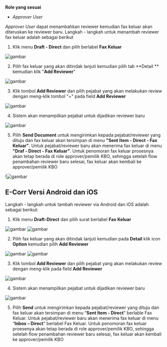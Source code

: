 **Role yang sesuai**

- *Approver User*

*Approver User* dapat menambahkan reviewer kemudian fax keluar akan diteruskan ke reviewer baru. Langkah - langkah untuk menambah reviewer fax keluar adalah sebagai berikut

1. Klik menu **Draft - Direct** dan pilih berlabel **Fax Keluar**

![gambar](FaxKeluar/FK_Web/FK14.png)

2. Pilih fax keluar yang akan ditindak lanjuti kemudian pilih tab **Detail ** kemudian klik "**Add Reviewer**"

![gambar](FaxKeluar/FK_Web/FK28.png)

3. Klik tombol **Add Reviewer** dan pilih pejabat yang akan melakukan review dengan meng-klik tombol "+" pada field **Add Reviewer**

![gambar](FaxKeluar/FK_Web/FK33.png)

4. Sistem akan menampilkan pejabat untuk dijadikan reviewer baru

![gambar](FaxKeluar/FK_Web/FK31.png)

5. Pilih **Send Document** untuk mengirimkan kepada pejabat/reviewer yang dituju dan fax keluar akan tersimpan di menu **"Sent Item - Direct - Fax Keluar"**. Untuk pejabat/reviewer baru akan menerima fax keluar di menu **"Draf - Direct - Fax Keluar"**. Untuk penomoran fax keluar prosesnya akan tetap berada di role approver/pemilik KBO, sehingga setelah flow penambahan reviewer baru selesai, fax keluar akan kembali ke approver/pemilik KBO

!![gambar](FaxKeluar/FK_Web/FK32.png)


## **E-Corr Versi Android dan iOS**

Langkah - langkah untuk tambah reviewer via Android dan iOS adalah sebagai berikut:

1. Klik menu **Draft-Direct** dan pilih surat berlabel **Fax Keluar**

![gambar](FaxKeluar/FK_Android/ReviewerFK/02A01.png) ![gambar](FaxKeluar/FK_Android/ReviewerFK/02A02.png)

2. Pilih fax keluar yang akan ditindak lanjuti kemudian pada **Detail** klik icon **Option** kemudian pilih **Add Reviewer**

![gambar](FaxKeluar/FK_Android/ReviewerFK/02A03.png) ![gambar](FaxKeluar/FK_Android/ReviewerFK/02A04.png)

3. Klik tombol **Add Reviewer** dan pilih pejabat yang akan melakukan review dengan meng-klik pada field **Add Reviewer**
   
![gambar](FaxKeluar/FK_Android/ReviewerFK/02A05.png)

4. Sistem akan menampilkan pejabat untuk dijadikan reviewer baru

![gambar](FaxKeluar/FK_Android/ReviewerFK/02A06.png)

5. Pilih **Send** untuk mengirimkan kepada pejabat/reviewer yang dituju dan fax keluar akan tersimpan di menu “**Sent Item - Direct**” berlable Fax Keluar. Untuk pejabat/reviewer baru akan menerima fax keluar di menu “**Inbox – Direct**” berlabel Fax Keluar. Untuk penomoran fax keluar proesenya akan tetap berada di role approver/pemilik KBO, sehingga setelah flow penambahan reviewer baru selesai, fax keluar akan kembali ke approver/pemilik KBO



